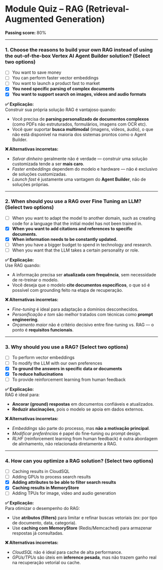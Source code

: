 # Module Quiz – RAG (Retrieval-Augmented Generation)

**Passing score:** 80%

---

### 1. Choose the reasons to build your own RAG instead of using the out-of-the-box Vertex AI Agent Builder solution? (Select two options)

- [ ] You want to save money
- [ ] You can perform faster vector embeddings
- [ ] You want to launch a product fast to market
- [x] **You need specific parsing of complex documents**
- [x] **You want to support search on images, videos and audio formats**

**✅ Explicação:**  
Construir sua própria solução RAG é vantajoso quando:
- Você precisa de **parsing personalizado de documentos complexos** (como PDFs não estruturados, formulários, imagens com OCR etc).
- Você quer suportar **busca multimodal** (imagens, vídeos, áudio), o que não está disponível na maioria dos sistemas prontos como o Agent Builder.

**❌ Alternativas incorretas:**
- *Salvar dinheiro* geralmente não é verdade — construir uma solução customizada tende a ser **mais caro**.
- *Faster embeddings* dependem do modelo e hardware — não é exclusivo de soluções customizadas.
- *Launch fast* é justamente uma vantagem do **Agent Builder**, não de soluções próprias.

---

### 2. When should you use a RAG over Fine Tuning an LLM? (Select two options)

- [ ] When you want to adapt the model to another domain, such as creating code for a language that the initial model has not been trained in.
- [x] **When you want to add citations and references to specific documents.**
- [x] **When information needs to be constantly updated.**
- [ ] When you have a bigger budget to spend in technology and research.
- [ ] When you want that the LLM takes a certain personality or role.

**✅ Explicação:**  
Use RAG quando:
- A informação precisa ser **atualizada com frequência**, sem necessidade de re-treinar o modelo.
- Você deseja que o modelo **cite documentos específicos**, o que só é possível com grounding feito na etapa de recuperação.

**❌ Alternativas incorretas:**
- *Fine-tuning* é ideal para adaptação a domínios desconhecidos.
- *Personificação e tom* são melhor tratados com técnicas como **prompt engineering**.
- *Orçamento maior* não é critério decisivo entre fine-tuning vs. RAG — o ponto é **requisitos funcionais**.

---

### 3. Why should you use a RAG? (Select two options)

- [ ] To perform vector embeddings
- [ ] To modify the LLM with our own preferences
- [x] **To ground the answers in specific data or documents**
- [x] **To reduce hallucinations**
- [ ] To provide reinforcement learning from human feedback

**✅ Explicação:**  
RAG é ideal para:
- **Ancorar (ground) respostas** em documentos confiáveis e atualizados.
- **Reduzir alucinações**, pois o modelo se apoia em dados externos.

**❌ Alternativas incorretas:**
- *Embeddings* são parte do processo, mas **não a motivação principal**.
- *Modificar preferências* é papel do fine-tuning ou prompt design.
- *RLHF* (reinforcement learning from human feedback) é outra abordagem de alinhamento, não relacionada diretamente a RAG.

---

### 4. How can you optimize a RAG solution? (Select two options)

- [ ] Caching results in CloudSQL
- [ ] Adding GPUs to process search results
- [x] **Adding attributes to be able to filter search results**
- [x] **Caching results in MemoryStore**
- [ ] Adding TPUs for image, video and audio generation

**✅ Explicação:**  
Para otimizar o desempenho do RAG:
- Use **atributos (filters)** para limitar e refinar buscas vetoriais (ex: por tipo de documento, data, categoria).
- Use **caching com MemoryStore** (Redis/Memcached) para armazenar respostas já consultadas.

**❌ Alternativas incorretas:**
- *CloudSQL* não é ideal para cache de alta performance.
- *GPUs/TPUs* são úteis em **inference pesada**, mas não trazem ganho real na recuperação vetorial ou cache.
